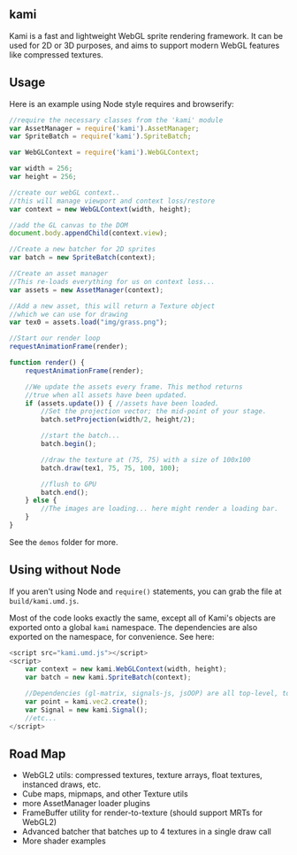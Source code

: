 ## kami

Kami is a fast and lightweight WebGL sprite rendering framework. It can be used for 2D or 3D purposes, and aims to support modern WebGL features like compressed textures.

## Usage

Here is an example using Node style requires and browserify:

```javascript
//require the necessary classes from the 'kami' module
var AssetManager = require('kami').AssetManager;
var SpriteBatch = require('kami').SpriteBatch;

var WebGLContext = require('kami').WebGLContext;

var width = 256;
var height = 256;

//create our webGL context..
//this will manage viewport and context loss/restore
var context = new WebGLContext(width, height);

//add the GL canvas to the DOM
document.body.appendChild(context.view);

//Create a new batcher for 2D sprites
var batch = new SpriteBatch(context);

//Create an asset manager
//This re-loads everything for us on context loss...
var assets = new AssetManager(context);

//Add a new asset, this will return a Texture object 
//which we can use for drawing
var tex0 = assets.load("img/grass.png");

//Start our render loop
requestAnimationFrame(render);

function render() {
	requestAnimationFrame(render);

	//We update the assets every frame. This method returns
	//true when all assets have been updated.
	if (assets.update()) { //assets have been loaded.
		//Set the projection vector; the mid-point of your stage.
		batch.setProjection(width/2, height/2);

		//start the batch...
		batch.begin();

		//draw the texture at (75, 75) with a size of 100x100
		batch.draw(tex1, 75, 75, 100, 100);

		//flush to GPU
		batch.end();
	} else {
		//The images are loading... here might render a loading bar.
	}
}
```

See the `demos` folder for more. 

## Using without Node

If you aren't using Node and `require()` statements, you can grab the file at `build/kami.umd.js`. 

Most of the code looks exactly the same, except all of Kami's objects are exported onto a global `kami` namespace. The dependencies are also exported on the namespace, for convenience. See here:

```javascript
<script src="kami.umd.js"></script>
<script>
	var context = new kami.WebGLContext(width, height);
	var batch = new kami.SpriteBatch(context);

	//Dependencies (gl-matrix, signals-js, jsOOP) are all top-level, too:
	var point = kami.vec2.create();
	var Signal = new kami.Signal();
	//etc...
</script>
```

## Road Map

- WebGL2 utils: compressed textures, texture arrays, float textures, instanced draws, etc.
- Cube maps, mipmaps, and other Texture utils
- more AssetManager loader plugins
- FrameBuffer utility for render-to-texture (should support MRTs for WebGL2)
- Advanced batcher that batches up to 4 textures in a single draw call
- More shader examples